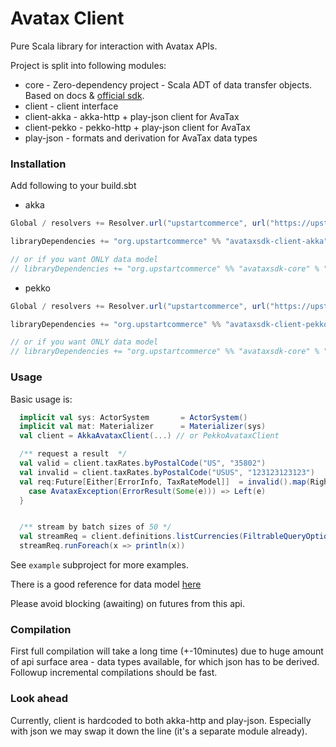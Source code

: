 # Avatax Client

Pure Scala library for interaction with Avatax APIs.

Project is split into following modules:

- core - Zero-dependency project - Scala ADT of data transfer objects. Based on
  docs & [official sdk](https://github.com/avadev/AvaTax-REST-V2-JRE-SDK).
- client - client interface
- client-akka - akka-http + play-json client for AvaTax
- client-pekko - pekko-http + play-json client for AvaTax
- play-json - formats and derivation for AvaTax data types

### Installation

Add following to your build.sbt

* akka

```scala
Global / resolvers += Resolver.url("upstartcommerce", url("https://upstartcommerce.jfrog.io/artifactory/nochannel"))(Resolver.ivyStylePatterns)

libraryDependencies += "org.upstartcommerce" %% "avataxsdk-client-akka" % "0.0.19" // or whatever latest version is

// or if you want ONLY data model
// libraryDependencies += "org.upstartcommerce" %% "avataxsdk-core" % "0.0.19"
```

* pekko

```scala
Global / resolvers += Resolver.url("upstartcommerce", url("https://upstartcommerce.jfrog.io/artifactory/nochannel"))(Resolver.ivyStylePatterns)

libraryDependencies += "org.upstartcommerce" %% "avataxsdk-client-pekko" % "0.0.19" // or whatever latest version is

// or if you want ONLY data model
// libraryDependencies += "org.upstartcommerce" %% "avataxsdk-core" % "0.0.19"
```

### Usage

Basic usage is:
```scala
  implicit val sys: ActorSystem       = ActorSystem()
  implicit val mat: Materializer      = Materializer(sys)
  val client = AkkaAvataxClient(...) // or PekkoAvataxClient

  /** request a result  */
  val valid = client.taxRates.byPostalCode("US", "35802")
  val invalid = client.taxRates.byPostalCode("USUS", "123123123123")
  val req:Future[Either[ErrorInfo, TaxRateModel]]  = invalid().map(Right.apply).recover {
    case AvataxException(ErrorResult(Some(e))) => Left(e)
  }


  /** stream by batch sizes of 50 */
  val streamReq = client.definitions.listCurrencies(FiltrableQueryOptions().withTop(50)).stream
  streamReq.runForeach(x => println(x))
```
See `example` subproject for more examples.

There is a good reference for data model
[here](https://developer.avalara.com/api-reference/avatax/rest/v2/models/)

Please avoid blocking (awaiting) on futures from this api.



### Compilation

First full compilation will take a long time (+-10minutes) due to huge amount of
api surface area - data types available, for which json has to be derived.
Followup incremental compilations should be fast.

### Look ahead

Currently, client is hardcoded to both akka-http and play-json. Especially with
json we may swap it down the line (it's a separate module already).
